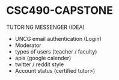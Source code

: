 # CSC490-CAPSTONE


TUTORING MESSENGER (IDEA)
- UNCG email authentication (Login)
- Moderator
- types of users (teacher / faculty)
- apis (google calender)
- twitter / reddit style
- Account status (certified tutor>)

